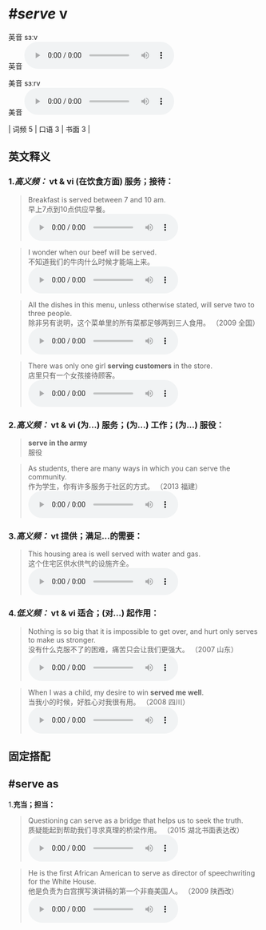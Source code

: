 # ***\#serve*** v
英音 sɜːv  
英音
<audio src="./media/serve-B.aac" controls="controls"></audio>

美音 sɜːrv  
美音
<audio src="./media/serve.aac" controls="controls"></audio>



| 词频 5 | 口语 3 | 书面 3 |  

英文释义
---
### 1.*高义频：* **vt & vi (在饮食方面) 服务；接待：**  

 > Breakfast is served between 7 and 10 am.   
 > 早上7点到10点供应早餐。    
<audio src="./media/serve-1.aac" controls="controls"></audio>

 > I wonder when our beef will be served.  
 > 不知道我们的牛肉什么时候才能端上来。    
<audio src="./media/serve-2.aac" controls="controls"></audio>

 > All the dishes in this menu, unless otherwise stated, will serve two to three people.  
 > 除非另有说明，这个菜单里的所有菜都足够两到三人食用。  （2009 全国）  
<audio src="./media/serve-3.aac" controls="controls"></audio>

 > There was only one girl **serving customers** in the store.   
 > 店里只有一个女孩接待顾客。    
<audio src="./media/serve-4.aac" controls="controls"></audio>

### 2.*高义频：* **vt & vi (为...) 服务；(为...) 工作；(为...) 服役：**  

 > **serve in the army**  
 > 服役    

 > As students, there are many ways in which you can serve the community.   
 > 作为学生，你有许多服务于社区的方式。  （2013 福建）  
<audio src="./media/serve-5.aac" controls="controls"></audio>

### 3.*高义频：* **vt 提供；满足...的需要：**  

 > This housing area is well served with water and gas.  
 > 这个住宅区供水供气的设施齐全。    
<audio src="./media/serve-6.aac" controls="controls"></audio>

### 4.*低义频：* **vt & vi 适合；(对...) 起作用：**  

 > Nothing is so big that it is impossible to get over, and hurt only serves to make us stronger.   
 > 没有什么克服不了的困难，痛苦只会让我们更强大。  （2007 山东）  
<audio src="./media/serve-7.aac" controls="controls"></audio>

 > When I was a child, my desire to win **served me well**.   
 > 当我小的时候，好胜心对我很有用。  （2008 四川）  
<audio src="./media/serve-8.aac" controls="controls"></audio>


固定搭配
---
## \#serve as
1.**充当；担当：**  

 > Questioning can serve as a bridge that helps us to seek the truth.  
 > 质疑能起到帮助我们寻求真理的桥梁作用。  （2015 湖北书面表达改）  
<audio src="./media/P387 serve1.aac" controls="controls"></audio>

 > He is the first African American to serve as director of speechwriting for the White House.  
 > 他是负责为白宫撰写演讲稿的第一个非裔美国人。  （2009 陕西改）  
<audio src="./media/serve-10.aac" controls="controls"></audio>


